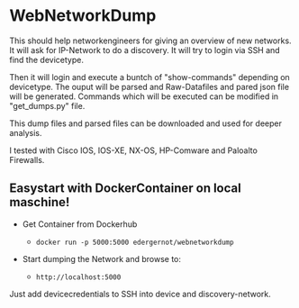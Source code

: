 # WebNetworkDump
This should help networkengineers for giving an overview of new networks. It will ask for IP-Network to do a discovery. It will try to login via SSH and find the devicetype.

Then it will login and execute a buntch of "show-commands" depending on devicetype. The ouput will be parsed and Raw-Datafiles and pared json file will be generated. Commands which will be executed can be modified in "get_dumps.py" file. 

This dump files and parsed files can be downloaded and used for deeper analysis.

I tested with Cisco IOS, IOS-XE, NX-OS, HP-Comware and Paloalto Firewalls.
## Easystart with DockerContainer on local maschine!

- Get Container from Dockerhub
  - ```docker run -p 5000:5000 edergernot/webnetworkdump```

- Start dumping the Network and browse to:
  - ```http://localhost:5000```

Just add devicecredentials to SSH into device and discovery-network.

